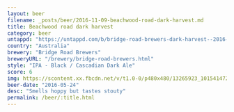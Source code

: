 ```yaml
---
layout: beer
filename: _posts/beer/2016-11-09-beachwood-road-dark-harvest.md
title: Beachwood road dark harvest
category: beer
untappd: "https://untappd.com/b/bridge-road-brewers-dark-harvest--2016-/1426747"
country: "Australia"
brewery: "Bridge Road Brewers"
breweryURL: "/brewery/bridge-road-brewers.html"
style: "IPA - Black / Cascadian Dark Ale"
score: 6
img: https://scontent.xx.fbcdn.net/v/t1.0-0/p480x480/13265923_10154147277158745_2404573365022025413_n.jpg?_nc_cat=108&_nc_ht=scontent.xx&oh=57aa637145cc354879a75dfb60492be3&oe=5D7AE67B
beer-date: "2016-05-24"
desc: "Smells hoppy but tastes stouty"
permalink: /beer/:title.html
---
```

